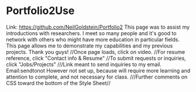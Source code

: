 # Portfolio2Use
Link: https://github.com/NeilGoldstein/Portfolio2 This page was to assist my introductions with researchers.
I meet so many people and it's good to network with others who might have more education in particular fields.
This page allows me to demonstrate my capabilities and my previous projects. Thank you guys!
//Once page loads, click on video. //For resume reference, click "Contact info & Resume" 
//To submit requests or inquiries, click "Jobs/Projects" ///Link meant to send inquiries to my email. Email:sendtonot However not set up,
because will require more learning and attention to complete, and not necessary for class.
///Further comments on CSS toward the bottom of the Style Sheet//
